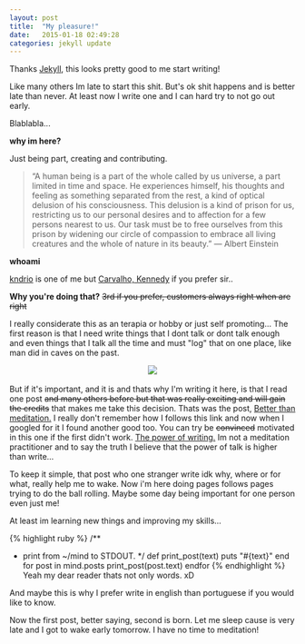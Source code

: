 ```yaml
---
layout: post
title:  "My pleasure!"
date:   2015-01-18 02:49:28
categories: jekyll update
---
```

Thanks <a href="http://jekyllrb.com/">Jekyll</a>, this looks pretty good to me start writing!

Like many others Im late to start this shit. But's ok shit happens and is better late than never. At least now I write one and I can hard try to not go out early.

Blablabla...

<b>why im here?</b>

Just being part, creating and contributing.

>“A human being is a part of the whole called by us universe, a part limited in time and space. He experiences himself, his thoughts and feeling as something separated from the rest, a kind of optical delusion of his consciousness. This delusion is a kind of prison for us, restricting us to our personal desires and to affection for a few persons nearest to us. Our task must be to free ourselves from this prison by widening our circle of compassion to embrace all living creatures and the whole of nature in its beauty.”
― Albert Einstein

<b>whoami</b>

<a href="http://about.me/kndrio">kndrio</a> is one of me but <a href="http://br.linkedin.com/in/kennedycarvalho/">Carvalho, Kennedy</a> if you prefer sir.. 
<!--
/**
* @ToWrite #personal 
* Hey tell yours readers who you are.
*/
Focus that post is not for that!
I pause coding here to see the changes. :)
-->

<b>Why you're doing that?</b> <s> 3rd if you prefer, customers always right when are right</s>
<!--1rd again, catch me if you can!-->

I really considerate this as an terapia or hobby or just self promoting...
The first reason is that I need write things that I dont talk or dont talk enough and even things that I talk all the time and must "log" that on one place, like man did in caves on the past.
<center>
<img src="https://encrypted-tbn1.gstatic.com/images?q=tbn:ANd9GcTZwlwTYEAP73FTW69Ic_DIqLEL3s5ZsHfB98px6geNxHdMI4qTJw"/>
</center>
<br/>
But if it's important, and it is and thats why I'm writing it here, is that I read one post <s>and many others before but that was really exciting and will gain the credits</s> that makes me take this decision. Thats was the post, <a href="https://medium.com/better-humans/better-than-meditation-12532d29f6cd">Better than meditation.</a> I really don't remember how I follows this link and now when I googled for it I found another good too. You can try be <s>convinced</s> motivated in this one if the first didn't work. <a href="https://medium.com/@wynlim/the-power-of-your-writing-c235ee82e603">The power of writing.</a> Im not a meditation practitioner and to say the truth I believe that the power of talk is higher than write...

To keep it simple, that post who one stranger write idk why, where or for what, really help me to wake. Now i'm here doing pages follows pages trying to do the ball rolling. Maybe some day being important for one person even just me!

<!--
E pra falar a verdade eu me obriguei a fazer isso nas minhas férias xD 
-->


At least im learning new things and improving my skills... 

{% highlight ruby %}
/**
* print from ~/mind to STDOUT.
*/
def print_post(text)
  puts "#{text}"
end
for post in mind.posts
	print_post(post.text)
endfor
{% endhighlight %}
Yeah my dear reader thats not only words. xD

And maybe this is why I prefer write in english than portuguese if you would like to know.

Now the first post, better saying, second is born. Let me sleep cause is very late and I got to wake early tomorrow. I have no time to meditation! 

<!--
Que burro agora que me dei conta markdown dispensa o uso do html ahahahah que burro!
mas foi legal :D
Vou deixar comentado pra evitar criar link igual fiz aqui!

Check out the [Jekyll docs][jekyll] for more info on how to get the most out of Jekyll. File all bugs/feature requests at [Jekyll’s GitHub repo][jekyll-gh]. If you have questions, you can ask them on [Jekyll’s dedicated Help repository][jekyll-help].

[jekyll]:      http://jekyllrb.com
[jekyll-gh]:   https://github.com/jekyll/jekyll
[jekyll-help]: https://github.com/jekyll/jekyll-help
-->
